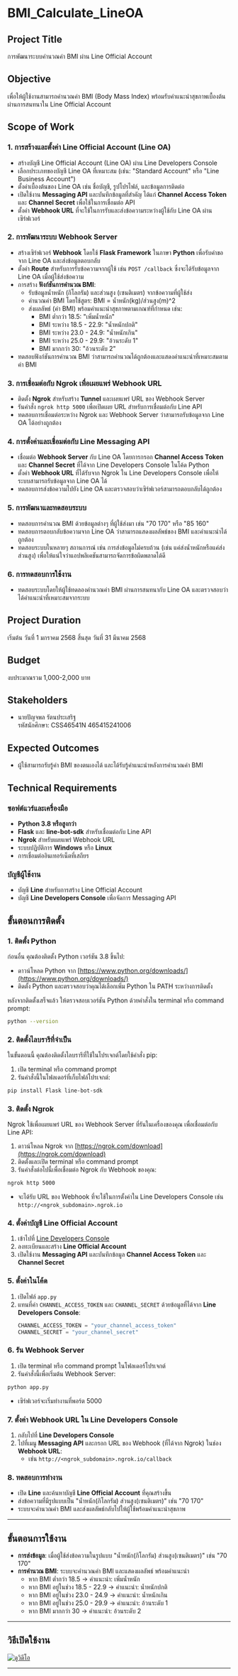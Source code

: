 # BMI_Calculate_LineOA

## Project Title
การพัฒนาระบบคำนวณค่า BMI ผ่าน Line Official Account

## Objective
เพื่อให้ผู้ใช้งานสามารถคำนวณค่า BMI (Body Mass Index) พร้อมรับคำแนะนำสุขภาพเบื้องต้นผ่านการสนทนาใน Line Official Account

## Scope of Work
### 1. การสร้างและตั้งค่า Line Official Account (Line OA)
- สร้างบัญชี Line Official Account (Line OA) ผ่าน Line Developers Console
- เลือกประเภทของบัญชี Line OA ที่เหมาะสม (เช่น: "Standard Account" หรือ "Line Business Account")
- ตั้งค่าเบื้องต้นของ Line OA เช่น ชื่อบัญชี, รูปโปรไฟล์, และข้อมูลการติดต่อ
- เปิดใช้งาน **Messaging API** และบันทึกข้อมูลที่สำคัญ ได้แก่ **Channel Access Token** และ **Channel Secret** เพื่อใช้ในการเชื่อมต่อ API
- ตั้งค่า **Webhook URL** ที่จะใช้ในการรับและส่งข้อความระหว่างผู้ใช้กับ Line OA ผ่านเซิร์ฟเวอร์

### 2. การพัฒนาระบบ Webhook Server
- สร้างเซิร์ฟเวอร์ **Webhook** โดยใช้ **Flask Framework** ในภาษา **Python** เพื่อรับคำขอจาก Line OA และส่งข้อมูลตอบกลับ
- ตั้งค่า **Route** สำหรับการรับข้อความจากผู้ใช้ เช่น `POST /callback` ซึ่งจะได้รับข้อมูลจาก Line OA เมื่อผู้ใช้ส่งข้อความ
- การสร้าง **ฟังก์ชันการคำนวณ BMI**:
    - รับข้อมูลน้ำหนัก (กิโลกรัม) และส่วนสูง (เซนติเมตร) จากข้อความที่ผู้ใช้ส่ง
    - คำนวณค่า BMI โดยใช้สูตร: BMI = น้ำหนัก(kg)/ส่วนสูง(m)^2
    - ส่งผลลัพธ์ (ค่า BMI) พร้อมคำแนะนำสุขภาพตามเกณฑ์ที่กำหนด เช่น:
        - BMI ต่ำกว่า 18.5: "เพิ่มน้ำหนัก"
        - BMI ระหว่าง 18.5 - 22.9: "น้ำหนักปกติ"
        - BMI ระหว่าง 23.0 - 24.9: "น้ำหนักเกิน"
        - BMI ระหว่าง 25.0 - 29.9: "อ้วนระดับ 1"
        - BMI มากกว่า 30: "อ้วนระดับ 2"
- ทดสอบฟังก์ชันการคำนวณ BMI ว่าสามารถคำนวณได้ถูกต้องและแสดงคำแนะนำที่เหมาะสมตามค่า BMI

### 3. การเชื่อมต่อกับ Ngrok เพื่อเผยแพร่ Webhook URL
- ติดตั้ง **Ngrok** สำหรับสร้าง **Tunnel** และเผยแพร่ URL ของ Webhook Server
- รันคำสั่ง `ngrok http 5000` เพื่อเปิดเผย URL สำหรับการเชื่อมต่อกับ Line API
- ทดสอบการเชื่อมต่อระหว่าง Ngrok และ Webhook Server ว่าสามารถรับข้อมูลจาก Line OA ได้อย่างถูกต้อง

### 4. การตั้งค่าและเชื่อมต่อกับ Line Messaging API
- เชื่อมต่อ **Webhook Server** กับ Line OA โดยการกรอก **Channel Access Token** และ **Channel Secret** ที่ได้จาก Line Developers Console ในโค้ด Python
- ตั้งค่า **Webhook URL** ที่ได้รับจาก Ngrok ใน Line Developers Console เพื่อให้ระบบสามารถรับข้อมูลจาก Line OA ได้
- ทดสอบการส่งข้อความไปยัง Line OA และตรวจสอบว่าเซิร์ฟเวอร์สามารถตอบกลับได้ถูกต้อง

### 5. การพัฒนาและทดสอบระบบ
- ทดสอบการคำนวณ BMI ด้วยข้อมูลต่างๆ ที่ผู้ใช้ส่งมา เช่น "70 170" หรือ "85 160"
- ทดสอบการตอบกลับข้อความจาก Line OA ว่าสามารถแสดงผลลัพธ์ของ BMI และคำแนะนำได้ถูกต้อง
- ทดสอบระบบในหลายๆ สถานการณ์ เช่น การส่งข้อมูลไม่ครบถ้วน (เช่น แค่ส่งน้ำหนักหรือแค่ส่งส่วนสูง) เพื่อให้แน่ใจว่าแอปพลิเคชันสามารถจัดการข้อผิดพลาดได้ดี

### 6. การทดสอบการใช้งาน
- ทดสอบระบบโดยให้ผู้ใช้ทดลองคำนวณค่า BMI ผ่านการสนทนากับ Line OA และตรวจสอบว่าได้คำแนะนำที่เหมาะสมจากระบบ
  
## Project Duration
เริ่มต้น วันที่ 1 มกราคม 2568 สิ้นสุด วันที่ 31 มีนาคม 2568

## Budget
งบประมาณรวม 1,000-2,000 บาท

## Stakeholders
- นายปัญจพล รัตนประเสริฐ  
  รหัสนักศึกษา: CSS46541N 465415241006

## Expected Outcomes
- ผู้ใช้สามารถรับรู้ค่า BMI ของตนเองได้ และได้รับรู้คำแนะนำหลังการคำนวณค่า BMI

## Technical Requirements

### ซอฟต์แวร์และเครื่องมือ
- **Python 3.8 หรือสูงกว่า**
- **Flask** และ **line-bot-sdk** สำหรับเชื่อมต่อกับ Line API
- **Ngrok** สำหรับเผยแพร่ Webhook URL
- ระบบปฏิบัติการ **Windows** หรือ **Linux**
- การเชื่อมต่ออินเทอร์เน็ตที่เสถียร

### บัญชีผู้ใช้งาน
- บัญชี **Line** สำหรับการสร้าง Line Official Account
- บัญชี **Line Developers Console** เพื่อจัดการ Messaging API

## ขั้นตอนการติดตั้ง

### 1. **ติดตั้ง Python**
ก่อนอื่น คุณต้องติดตั้ง Python เวอร์ชัน 3.8 ขึ้นไป:
- ดาวน์โหลด Python จาก [https://www.python.org/downloads/](https://www.python.org/downloads/)
- ติดตั้ง Python และตรวจสอบว่าคุณได้เลือกเพิ่ม Python ใน PATH ระหว่างการติดตั้ง

หลังจากติดตั้งเสร็จแล้ว ให้ตรวจสอบเวอร์ชัน Python ด้วยคำสั่งใน terminal หรือ command prompt:
```bash
python --version
```

### 2. **ติดตั้งไลบรารีที่จำเป็น**
ในขั้นตอนนี้ คุณต้องติดตั้งไลบรารีที่ใช้ในโปรเจกต์โดยใช้คำสั่ง pip:
1. เปิด terminal หรือ command prompt
2. รันคำสั่งนี้ในโฟลเดอร์ที่เก็บไฟล์โปรเจกต์:
```bash
pip install Flask line-bot-sdk
```

### 3. **ติดตั้ง Ngrok**
Ngrok ใช้เพื่อเผยแพร่ URL ของ Webhook Server ที่รันในเครื่องของคุณ เพื่อเชื่อมต่อกับ Line API:
1. ดาวน์โหลด Ngrok จาก [https://ngrok.com/download](https://ngrok.com/download)
2. ติดตั้งและเปิด terminal หรือ command prompt
3. รันคำสั่งต่อไปนี้เพื่อเชื่อมต่อ Ngrok กับ Webhook ของคุณ:
```bash
ngrok http 5000
```
- จะได้รับ URL ของ Webhook ที่จะใช้ในการตั้งค่าใน Line Developers Console เช่น `http://<ngrok_subdomain>.ngrok.io`

### 4. **ตั้งค่าบัญชี Line Official Account**
1. เข้าไปที่ [Line Developers Console](https://developers.line.biz/)
2. ลงทะเบียนและสร้าง **Line Official Account**
3. เปิดใช้งาน **Messaging API** และบันทึกข้อมูล **Channel Access Token** และ **Channel Secret**

### 5. **ตั้งค่าในโค้ด**
1. เปิดไฟล์ `app.py`
2. แทนที่ค่า `CHANNEL_ACCESS_TOKEN` และ `CHANNEL_SECRET` ด้วยข้อมูลที่ได้จาก **Line Developers Console**:
   ```python
   CHANNEL_ACCESS_TOKEN = "your_channel_access_token"
   CHANNEL_SECRET = "your_channel_secret"
   ```

### 6. **รัน Webhook Server**
1. เปิด terminal หรือ command prompt ในโฟลเดอร์โปรเจกต์
2. รันคำสั่งนี้เพื่อเริ่มต้น Webhook Server:
```bash
python app.py
```
- เซิร์ฟเวอร์จะเริ่มทำงานที่พอร์ต 5000

### 7. **ตั้งค่า Webhook URL ใน Line Developers Console**
1. กลับไปที่ **Line Developers Console**
2. ไปที่เมนู **Messaging API** และกรอก URL ของ Webhook (ที่ได้จาก Ngrok) ในช่อง **Webhook URL**:
   - เช่น `http://<ngrok_subdomain>.ngrok.io/callback`

### 8. **ทดสอบการทำงาน**
- เปิด **Line** และค้นหาบัญชี **Line Official Account** ที่คุณสร้างขึ้น
- ส่งข้อความที่มีรูปแบบเป็น "น้ำหนัก(กิโลกรัม) ส่วนสูง(เซนติเมตร)" เช่น "70 170"
- ระบบจะคำนวณค่า BMI และส่งผลลัพธ์กลับไปให้ผู้ใช้พร้อมคำแนะนำสุขภาพ

---

## ขั้นตอนการใช้งาน
- **การส่งข้อมูล**: เมื่อผู้ใช้ส่งข้อความในรูปแบบ "น้ำหนัก(กิโลกรัม) ส่วนสูง(เซนติเมตร)" เช่น "70 170"
- **การคำนวณ BMI**: ระบบจะคำนวณค่า BMI และแสดงผลลัพธ์ พร้อมคำแนะนำ
  - หาก BMI ต่ำกว่า 18.5 → คำแนะนำ: เพิ่มน้ำหนัก
  - หาก BMI อยู่ในช่วง 18.5 - 22.9 → คำแนะนำ: น้ำหนักปกติ
  - หาก BMI อยู่ในช่วง 23.0 - 24.9 → คำแนะนำ: น้ำหนักเกิน
  - หาก BMI อยู่ในช่วง 25.0 - 29.9 → คำแนะนำ: อ้วนระดับ 1
  - หาก BMI มากกว่า 30 → คำแนะนำ: อ้วนระดับ 2

---

## วิธีเปิดใช้งาน
[![ดูวิดีโอ](https://img.youtube.com/vi/5kiNomXyzV0/0.jpg)](https://www.youtube.com/watch?v=5kiNomXyzV0)

---


